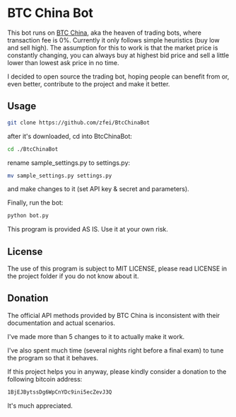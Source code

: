 BTC China Bot
===========

This bot runs on [BTC China](https://vip.btcchina.com), aka the heaven of trading bots, where transaction fee is 0%.
Currently it only follows simple heuristics (buy low and sell high). The assumption for this to work is that the market price is constantly changing, you can always buy at highest bid price and sell a little lower than lowest ask price in no time.

I decided to open source the trading bot, hoping people can benefit from or, even better, contribute to the project and make it better.

Usage
---

``` bash
git clone https://github.com/zfei/BtcChinaBot
```
after it's downloaded, cd into BtcChinaBot:
``` bash
cd ./BtcChinaBot
```
rename sample_settings.py to settings.py:
``` bash
mv sample_settings.py settings.py
```
and make changes to it (set API key & secret and parameters).

Finally, run the bot:
``` bash
python bot.py
```
This program is provided AS IS. Use it at your own risk.

License
---

The use of this program is subject to MIT LICENSE, please read LICENSE in the project folder if you do not know about it.

Donation
---

The official API methods provided by BTC China is inconsistent with their documentation and actual scenarios.

I've made more than 5 changes to it to actually make it work.

I've also spent much time (several nights right before a final exam) to tune the program so that it behaves.

If this project helps you in anyway, please kindly consider a donation to the following bitcoin address:

``` bash
1BjEJBytssDg6WpCnYDc9ini5ecZevJ3Q
```

It's much appreciated.
